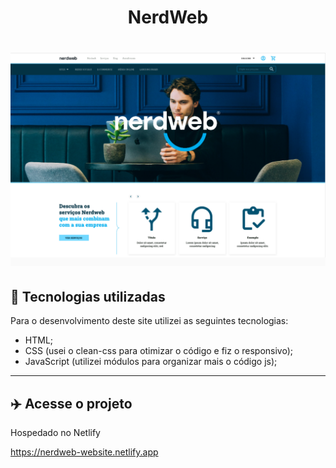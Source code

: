 <h1 align="center">NerdWeb</h1>
<h1 align="center"><img src="./imgs/nerdweb-photo.png"></h1>

## 💼 Tecnologias utilizadas

Para o desenvolvimento deste site utilizei as seguintes tecnologias:

- HTML;
- CSS (usei o clean-css para otimizar o código e fiz o responsivo);
- JavaScript (utilizei módulos para organizar mais o código js);

---

## :airplane: Acesse o projeto

Hospedado no Netlify

https://nerdweb-website.netlify.app
